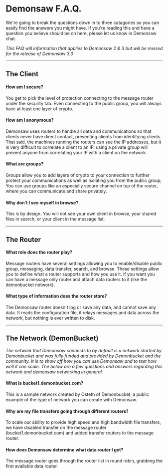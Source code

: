 # Demonsaw F.A.Q.

We're going to break the questions down in to three catagories so you can easily find the answers you might have. If you're reading this and have a question you believe should be on here, please let us know in Demonsaw chat.

<i>This FAQ will information that applies to Demonsaw 2 & 3 but will be revised for the release of Demonsaw 3.0</i>

---

## The Client
#### How am I secure?
You get to pick the level of protection connecting to the message router under the security tab. Even connecting to the public group, you will always have at least one layer of crypto.

#### How am I anonymous?
Demonsaw uses routers to handle all data and communications so that clients never have direct contact, preventing clients from identifying clients. That said, the machines running the routers can see the IP addresses, but it is very difficult to correlate a client to an IP, using a private group will prevent anyone from correlating your IP with a client on the network.

#### What are groups?
Groups allow you to add layers of crypto to your connection to further protect your communications as well as isolating you from the public group; You can use groups like an especially secure channel on top of the router, where you can communicate and share privately.

#### Why don't I see myself in browse?
This is by design. You will not see your own client in browse, your shared files in search, or your client in the message list.

---

## The Router
#### What role does the router play?
Message routers have several settings allowing you to enable/disable public group, messaging, data transfer, search, and browse. These settings allow you to define what a router supports and how you use it. If you want you can have a message only router and attach data routers to it (like the demonbucket network).

#### What type of information does the router store?
The Demonsaw router doesn't log or save any data, and cannot save any data. It reads the configuration file, it relays messages and data across the network, but nothing is ever written to disk.

---

## The Network (DemonBucket)
<i>The network that Demonsaw connects to by default is a network started by Demonbucket and was fully funded and provided by Demonbucket and the community. It is to show off how you can use Demonsaw and to test how well it can scale. The below are a few questions and answers regarding this network and demonsaw networking in general.</i>

#### What is bucket1.demonbucket.com?
This is a sample network created by Osteth of Demonbucket, a public example of the type of network you can create with Demonsaw.

#### Why are my file transfers going through different routers?
To scale our ability to provide high speed and high bandwidth file transfers, we have disabled transfer on the message router (bucket1.demonbucket.com) and added transfer routers to the message router.

#### How does Demonsaw determine what data router I get?
The message router goes through the router list in round robin, grabbing the first available data router.
